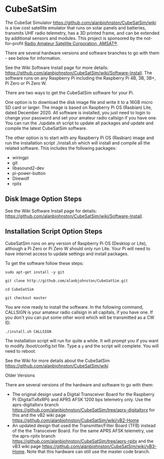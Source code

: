 # CubeSatSim

The CubeSat Simulator https://github.com/alanbjohnston/CubeSatSim/wiki is a low cost satellite emulator that runs on solar panels and batteries, transmits UHF radio telemetry, has a 3D printed frame, and can be extended by additional sensors and modules.  This project is sponsored by the not-for-profit [Radio Amateur Satellite Corporation, AMSAT®](https://amsat.org).

There are several hardware versions and software branches to go with them - see below for information.

See the Wiki Software Install page for more details: https://github.com/alanbjohnston/CubeSatSim/wiki/Software-Install. The software runs on any Raspberry Pi including the Raspberry Pi 4B, 3B, 3B+, Pi Zero or Pi Zero W.

There are two ways to get the CubeSatSim software for your Pi.

One option is to download the disk image file and write it to a 16GB micro SD card or larger.  The image is based on Raspberry Pi OS (Rasbian) Lite, dated December 2020. All software is installed, you just need to login to change your password and set your amateur radio callsign if you have one.  You can run the ./update.sh script to update all packages and update and compile the latest CubeSatSim software.

The other option is to start with any Raspberry Pi OS (Rasbian) image and run the installation script ./install.sh which will install and compile all the related software.  This includes the following packages:
- wiringpi
- git
- libasound2-dev
- pi-power-button
- Direwolf
- rpitx

## Disk Image Option Steps

See the Wiki Software Install page for details: https://github.com/alanbjohnston/CubeSatSim/wiki/Software-Install.

## Installation Script Option Steps

CubeSatSim runs on any version of Raspberry Pi OS (Desktop or Lite), although a Pi Zero or Pi Zero W should only run Lite.  Your Pi will need to have internet access to update settings and install packages.

To get the software follow these steps:

`sudo apt-get install -y git`

`git clone http://github.com/alanbjohnston/CubeSatSim.git`

`cd CubeSatSim`

`git checkout master`

You are now ready to install the software.  In the following command, CALLSIGN is your amateur radio callsign in all capitals, if you have one.  If you don't you can put some other word which will be transmitted as a CW ID.

`./install.sh CALLSIGN`

The installation script will run for quite a while.  It will prompt you if you want to modify /boot/config.txt file.  Type a `y` and the script will complete.  You will need to reboot.

See the Wiki for more details about the CubeSatSim https://github.com/alanbjohnston/CubeSatSim/wiki

Older Versions

There are several versions of the hardware and software to go with them:

- The original design used a Digital Transceiver Board for the Raspberry Pi (DigitalTxRxRPi) and APRS AFSK 1200 bps telemetry only.  Use the aprs-digitaltxrx branch https://github.com/alanbjohnston/CubeSatSim/tree/aprs-digitaltxrx for this and the vB2 wiki page https://github.com/alanbjohnston/CubeSatSim/wiki/vB2-Home
- An updated design that used the Transmitter/Filter Board (TFB) instead of the the Transceiver Board.  For the same APRS AFSK telemetry, use the aprs-rpitx branch https://github.com/alanbjohnston/CubeSatSim/tree/aprs-rpitx and the vB3 wiki page https://github.com/alanbjohnston/CubeSatSim/wiki/vB3-Home.  Note that this hardware can still use the master code branch.
